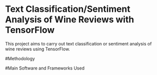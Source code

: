 # Text Classification/Sentiment Analysis of Wine Reviews with TensorFlow

This project aims to carry out text classification or sentiment analysis of wine reviews using TensorFlow.

#Methodology

#Main Software and Frameworks Used





